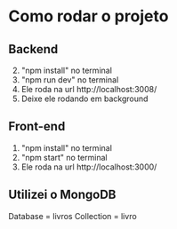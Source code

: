

# Como rodar o projeto
## Backend
2. "npm install" no terminal
3. "npm run dev" no terminal
4. Ele roda na url http://localhost:3008/
5. Deixe ele rodando em background

## Front-end
1. "npm install" no terminal 
2.  "npm start" no terminal 
3. Ele roda na url http://localhost:3000/

## Utilizei o  MongoDB 
Database = livros
Collection = livro 



